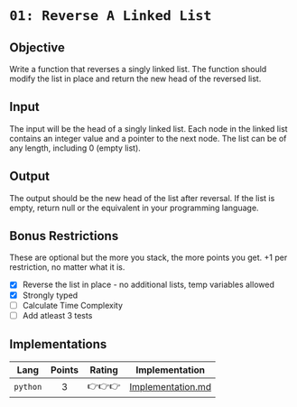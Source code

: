 # `01: Reverse A Linked List`

## Objective
Write a function that reverses a singly linked list. The function should modify the list in place and return the new head of the reversed list.

## Input

The input will be the head of a singly linked list. Each node in the linked list contains an integer value and a pointer to the next node.
The list can be of any length, including 0 (empty list).

## Output 

The output should be the new head of the list after reversal. If the list is empty, return null or the equivalent in your programming language.

## Bonus Restrictions
These are optional but the more you stack, the more points you get. +1 per restriction, no matter what it is.

- [X] Reverse the list in place - no additional lists, temp variables allowed
- [X] Strongly typed
- [ ] Calculate Time Complexity
- [ ] Add atleast 3 tests

## Implementations

| Lang | Points | Rating | Implementation
|------|:------:|:------:|---------------
| `python` | 3 | :point_right::point_right::point_right: | [Implementation.md](./python/Implementation.md)